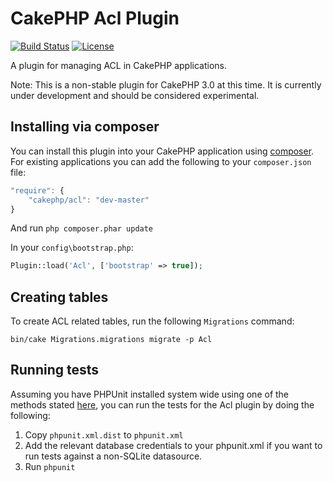 # CakePHP Acl Plugin

[![Build Status](https://api.travis-ci.org/cakephp/acl.png)](https://travis-ci.org/cakephp/acl)
[![License](https://poser.pugx.org/cakephp/acl/license.svg)](https://packagist.org/packages/cakephp/acl)

A plugin for managing ACL in CakePHP applications.

Note:
This is a non-stable plugin for CakePHP 3.0 at this time.
It is currently under development and should be considered experimental.

## Installing via composer

You can install this plugin into your CakePHP application using
[composer](http://getcomposer.org). For existing applications you can add the
following to your `composer.json` file:

```javascript
"require": {
	"cakephp/acl": "dev-master"
}
```

And run `php composer.phar update`

In your `config\bootstrap.php`:
```php
Plugin::load('Acl', ['bootstrap' => true]);
```

## Creating tables

To create ACL related tables, run the following `Migrations` command:

```
bin/cake Migrations.migrations migrate -p Acl
```

## Running tests

Assuming you have PHPUnit installed system wide using one of the methods stated
[here](http://phpunit.de/manual/current/en/installation.html), you can run the
tests for the Acl plugin by doing the following:

1. Copy `phpunit.xml.dist` to `phpunit.xml`
2. Add the relevant database credentials to your phpunit.xml if you want to run tests against
   a non-SQLite datasource.
3. Run `phpunit`
